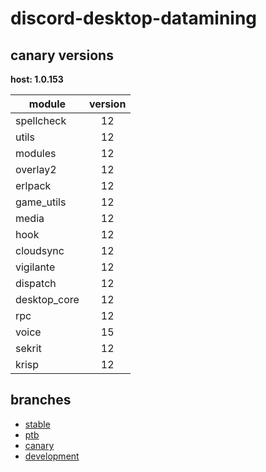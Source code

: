 # discord-desktop-datamining

## canary versions

**host: 1.0.153**

| module | version |
| ------ | :-----: |
| spellcheck | 12 |
| utils | 12 |
| modules | 12 |
| overlay2 | 12 |
| erlpack | 12 |
| game_utils | 12 |
| media | 12 |
| hook | 12 |
| cloudsync | 12 |
| vigilante | 12 |
| dispatch | 12 |
| desktop_core | 12 |
| rpc | 12 |
| voice | 15 |
| sekrit | 12 |
| krisp | 12 |

## branches

- [stable](https://github.com/OpenAsar/discord-desktop-datamining/tree/stable)
- [ptb](https://github.com/OpenAsar/discord-desktop-datamining/tree/ptb)
- [canary](https://github.com/OpenAsar/discord-desktop-datamining/tree/canary)
- [development](https://github.com/OpenAsar/discord-desktop-datamining/tree/development)
